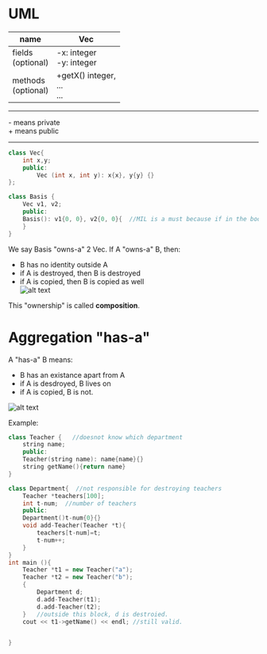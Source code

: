 # UML <a id = "uml"></a>

 name | Vec 
------|----
fields <br> (optional) |-x: integer <br>-y: integer
methods <br> (optional) | +getX() integer,<br>...<br>...
---

\- means private  
\+ means public  

---
```c++
class Vec{
    int x,y;
    public:
        Vec (int x, int y): x{x}, y{y} {}
};

class Basis {
    Vec v1, v2;
    public: 
    Basis(): v1{0, 0}, v2{0, 0}{  //MIL is a must because if in the body, default constructor of Vec will be called and fail the program.
    }
}
```
We say Basis "owns-a" 2 Vec.
If A "owns-a" B, then:
- B has no identity outside A
- if A is destroyed, then B is destroyed
- if A is copied, then B is copied as well  
![alt text][own]

This "ownership" is called **composition**.

# Aggregation "has-a" <a id="aggregation"></a>

A "has-a" B means:
- B has an existance apart from A
- if A is desdroyed, B lives on
- if A is copied, B is not.

![alt text][has]

Example:
```c++
class Teacher {   //doesnot know which department
    string name;
    public: 
    Teacher(string name): name{name}{}
    string getName(){return name}
}

class Department{  //not responsible for destroying teachers
    Teacher *teachers[100];
    int t-num;  //number of teachers
    public:
    Department()t-num{0}{}
    void add-Teacher(Teacher *t){
        teachers[t-num]=t;
        t-num++;
    }
}
int main (){
    Teacher *t1 = new Teacher("a");
    Teacher *t2 = new Teacher("b");
    {
        Department d;
        d.add-Teacher(t1);
        d.add-Teacher(t2);
    }   //outside this block, d is destroied.
    cout << t1->getName() << endl; //still valid.


}

```




















[own]: https://upload.wikimedia.org/wikipedia/commons/9/9f/AggregationAndComposition.svg

[has]:
https://upload.wikimedia.org/wikipedia/commons/9/9f/AggregationAndComposition.svg



        